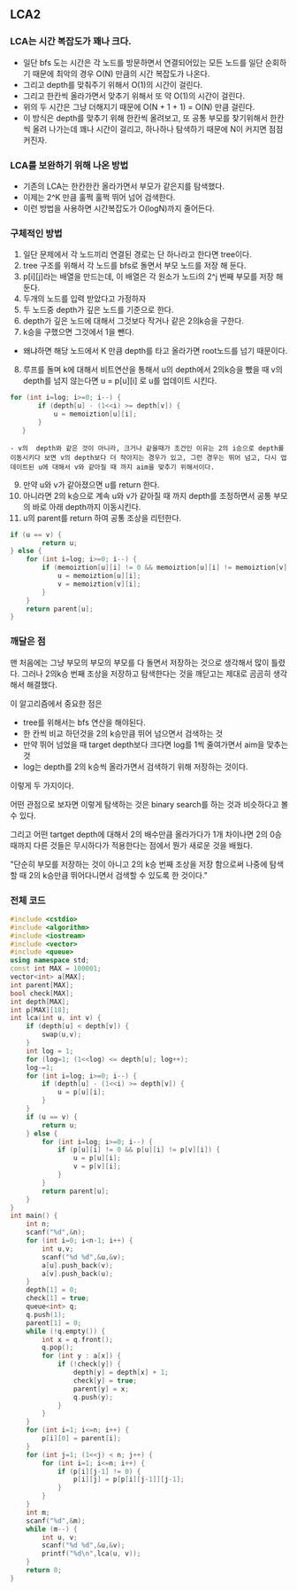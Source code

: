 ## LCA2
### LCA는 시간 복잡도가 꽤나 크다.
- 일단 bfs 도는 시간은 각 노드를 방문하면서 연결되어있는 모든 노드를 일단 순회하기 때문에 최악의 경우 O(N) 만큼의 시간 복잡도가 나온다.
- 그리고 depth를 맞춰주기 위해서 O(1)의 시간이 걸린다.
- 그리고 한칸씩 올라가면서 맞추기 위해서 또 약 O(1)의 시간이 걸린다.
- 위의 두 시간은 그냥 더해지기 때문에 O(N + 1 + 1) = O(N) 만큼 걸린다.
- 이 방식은 depth를 맞추기 위해 한칸씩 올려보고, 또 공통 부모를 찾기위해서 한칸씩 올려 나가는데 꽤나 시간이 걸리고, 하나하나 탐색하기 때문에 N이 커지면 점점 커진자.

 ### LCA를 보완하기 위해 나온 방법
 - 기존의 LCA는 한칸한칸 올라가면서 부모가 같은지를 탐색했다.
 - 이제는 2^K 만큼 훌쩍 훌쩍 뛰어 넘어 검색한다.
 - 이런 방법을 사용하면 시간복잡도가 O(logN)까지 줄어든다.
 
 ### 구체적인 방법
 1. 일단 문제에서 각 노드끼리 연결된 경로는 단 하나라고 한다면 tree이다.
 2. tree 구조를 위해서 각 노드를 bfs로 돌면서 부모 노드를 저장 해 둔다.
 3. p[i][j]라는 배열을 만드는데, 이 배열은 각 원소가 노드i의 2^j 번째 부모를 저장 해 둔다.
 4. 두개의 노드를 입력 받았다고 가정하자
 5. 두 노드중 depth가 깊은 노드를 기준으로 한다.
 6. depth가 깊은 노드에 대해서 그것보다 작거나 같은 2의k승을 구한다.
 7. k승을 구했으면 그것에서 1을 뺀다.
  - 왜냐하면 해당 노드에서 K 만큼 depth를 타고 올라가면 root노드를 넘기 때문이다.
 8. 루프를 돌며 k에 대해서 비트연산을 통해서 u의 depth에서 2의k승을 뺐을 때 v의 depth를 넘지 않는다면 u = p[u][i] 로 u를 업데이트 시킨다.
 >
 ```cpp
 for (int i=log; i>=0; i--) {
        if (depth[u] - (1<<i) >= depth[v]) {
            u = memoiztion[u][i];
        }
    }
 ```
	- v의  depth와 같은 것이 아니라, 크거나 같을때가 조건인 이유는 2의 i승으로 depth를 이동시키다 보면 v의 depth보다 더 작아지는 경우가 있고, 그런 경우는 뛰어 넘고, 다시 업데이트된 u에 대해서 v와 같아질 때 까지 aim을 맞추기 위해서이다.


 9. 만약  u와 v가 같아졌으면 u를 return 한다.
 10. 아니라면 2의 k승으로 계속 u와 v가 같아질 때 까지 depth를 조정하면서 공통 부모의 바로 아래 depth까지 이동시킨다.
 11. u의 parent를 return 하여 공통 조상을 리턴한다.

``` cpp
if (u == v) {
        return u;
} else {
    for (int i=log; i>=0; i--) {
        if (memoiztion[u][i] != 0 && memoiztion[u][i] != memoiztion[v][i]) {
            u = memoiztion[u][i];
            v = memoiztion[v][i];
        }
    }
    return parent[u];
}
```

### 깨달은 점
맨 처음에는 그냥 부모의 부모의 부모를 다 돌면서 저장하는 것으로 생각해서 많이 틀렸다.
그러나 2의k승 번째 조상을 저장하고 탐색한다는 것을 깨닫고는 제대로 곰곰히 생각 해서 해결했다.

이 알고리즘에서 중요한 점은 
- tree를 위해서는 bfs 연산을 해야된다.
- 한 칸씩 비교 하던것을 2의 k승만큼 뛰어 넘으면서 검색하는 것
- 만약 뛰어 넘었을 때 target depth보다 크다면 log를 1씩 줄여가면서 aim을 맞추는 것
- log는 depth를 2의 k승씩 올라가면서 검색하기 위해 저장하는 것이다.

이렇게 두 가지이다.

어떤 관점으로 보자면 이렇게 탐색하는 것은 binary search를 하는 것과 비슷하다고 볼 수 있다.

그리고 어떤 tartget depth에 대해서 2의 배수만큼 올라가다가 1개 차이나면 2의 0승때까지 다른 것들은 무시하다가 적용한다는 점에서 뭔가 새로운 것을 배웠다.

"단순히 부모를 저장하는 것이 아니고 2의 k승 번째 조상을 저장 함으로써 나중에 탐색할 때 2의 k승만큼 뛰어다니면서 검색할 수 있도록 한 것이다."

### 전체 코드

```cpp
#include <cstdio>
#include <algorithm>
#include <iostream>
#include <vector>
#include <queue>
using namespace std;
const int MAX = 100001;
vector<int> a[MAX];
int parent[MAX];
bool check[MAX];
int depth[MAX];
int p[MAX][18];
int lca(int u, int v) {
    if (depth[u] < depth[v]) {
        swap(u,v);
    }
    int log = 1;
    for (log=1; (1<<log) <= depth[u]; log++);
    log-=1;
    for (int i=log; i>=0; i--) {
        if (depth[u] - (1<<i) >= depth[v]) {
            u = p[u][i];
        }
    }
    if (u == v) {
        return u;
    } else {
        for (int i=log; i>=0; i--) {
            if (p[u][i] != 0 && p[u][i] != p[v][i]) {
                u = p[u][i];
                v = p[v][i];
            }
        }
        return parent[u];
    }
}
int main() {
    int n;
    scanf("%d",&n);
    for (int i=0; i<n-1; i++) {
        int u,v;
        scanf("%d %d",&u,&v);
        a[u].push_back(v);
        a[v].push_back(u);
    }
    depth[1] = 0;
    check[1] = true;
    queue<int> q;
    q.push(1);
    parent[1] = 0;
    while (!q.empty()) {
        int x = q.front();
        q.pop();
        for (int y : a[x]) {
            if (!check[y]) {
                depth[y] = depth[x] + 1;
                check[y] = true;
                parent[y] = x;
                q.push(y);
            }
        }
    }
    for (int i=1; i<=n; i++) {
        p[i][0] = parent[i];
    }
    for (int j=1; (1<<j) < n; j++) {
        for (int i=1; i<=n; i++) {
            if (p[i][j-1] != 0) {
                p[i][j] = p[p[i][j-1]][j-1];
            }
        }
    }
    int m;
    scanf("%d",&m);
    while (m--) {
        int u, v;
        scanf("%d %d",&u,&v);
        printf("%d\n",lca(u, v));
    }
    return 0;
}
```